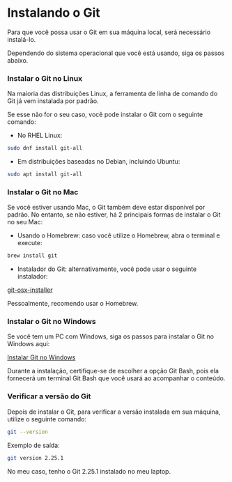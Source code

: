 # Instalando o Git

Para que você possa usar o Git em sua máquina local, será necessário instalá-lo.

Dependendo do sistema operacional que você está usando, siga os passos abaixo.

### Instalar o Git no Linux

Na maioria das distribuições Linux, a ferramenta de linha de comando do Git já vem instalada por padrão.

Se esse não for o seu caso, você pode instalar o Git com o seguinte comando:

* No RHEL Linux:

```bash
sudo dnf install git-all
```

* Em distribuições baseadas no Debian, incluindo Ubuntu:

```bash
sudo apt install git-all
```

### Instalar o Git no Mac

Se você estiver usando Mac, o Git também deve estar disponível por padrão. No entanto, se não estiver, há 2 principais formas de instalar o Git no seu Mac:

* Usando o Homebrew: caso você utilize o Homebrew, abra o terminal e execute:

```bash
brew install git
```

* Instalador do Git: alternativamente, você pode usar o seguinte instalador:

[git-osx-installer](https://sourceforge.net/projects/git-osx-installer/)

Pessoalmente, recomendo usar o Homebrew.

### Instalar o Git no Windows

Se você tem um PC com Windows, siga os passos para instalar o Git no Windows aqui:

[Instalar Git no Windows](https://git-scm.com/download/win)

Durante a instalação, certifique-se de escolher a opção Git Bash, pois ela fornecerá um terminal Git Bash que você usará ao acompanhar o conteúdo.

### Verificar a versão do Git

Depois de instalar o Git, para verificar a versão instalada em sua máquina, utilize o seguinte comando:

```bash
git --version
```

Exemplo de saída:

```bash
git version 2.25.1
```

No meu caso, tenho o Git 2.25.1 instalado no meu laptop.
